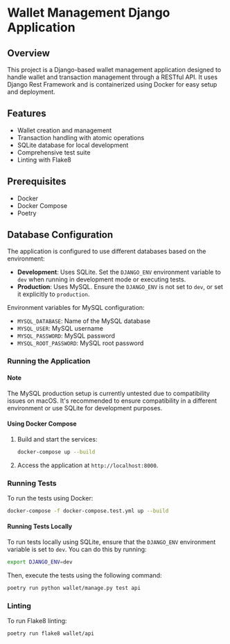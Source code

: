 # Wallet Management Django Application

## Overview
This project is a Django-based wallet management application designed to handle wallet and transaction management through a RESTful API. It uses Django Rest Framework and is containerized using Docker for easy setup and deployment.

## Features
- Wallet creation and management
- Transaction handling with atomic operations
- SQLite database for local development
- Comprehensive test suite
- Linting with Flake8

## Prerequisites
- Docker
- Docker Compose
- Poetry

## Database Configuration

The application is configured to use different databases based on the environment:

- **Development**: Uses SQLite. Set the `DJANGO_ENV` environment variable to `dev` when running in development mode or executing tests.
- **Production**: Uses MySQL. Ensure the `DJANGO_ENV` is not set to `dev`, or set it explicitly to `production`.

Environment variables for MySQL configuration:
- `MYSQL_DATABASE`: Name of the MySQL database
- `MYSQL_USER`: MySQL username
- `MYSQL_PASSWORD`: MySQL password
- `MYSQL_ROOT_PASSWORD`: MySQL root password

### Running the Application

#### Note
The MySQL production setup is currently untested due to compatibility issues on macOS. It's recommended to ensure compatibility in a different environment or use SQLite for development purposes.

#### Using Docker Compose
1. Build and start the services:
   ```bash
   docker-compose up --build
   ```

2. Access the application at `http://localhost:8000`.

### Running Tests
To run the tests using Docker:
```bash
docker-compose -f docker-compose.test.yml up --build
```

#### Running Tests Locally

To run tests locally using SQLite, ensure that the `DJANGO_ENV` environment variable is set to `dev`. You can do this by running:

```bash
export DJANGO_ENV=dev
```

Then, execute the tests using the following command:

```bash
poetry run python wallet/manage.py test api
```

### Linting
To run Flake8 linting:
```bash
poetry run flake8 wallet/api
```
